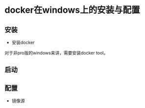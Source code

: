 # docker在windows上的安装与配置

## 安装

- 安装docker

对于非pro版的windows来讲，需要安装docker tool。

## 启动


## 配置

- 镜像源
